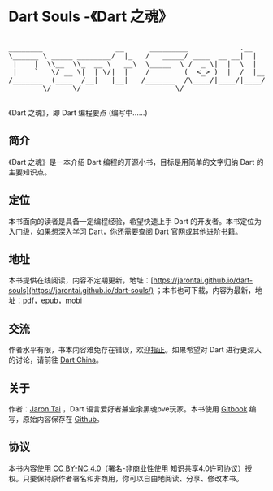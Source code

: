 # Dart Souls -《Dart 之魂》

<pre>

________                 __      _________            .__          
\______ \ _____ ________/  |_   /   _____/ ____  __ __|  |   ______
 |    |  \\__  \\_  __ \   __\  \_____  \ /  _ \|  |  \  |  /  ___/
 |    `   \/ __ \|  | \/|  |    /        (  <_> )  |  /  |__\___ \ 
/_______  (____  /__|   |__|   /_______  /\____/|____/|____/____  >
        \/     \/                      \/                       \/ 

</pre>

《Dart 之魂》，即 Dart 编程要点 \(编写中......\)

## 简介

《Dart 之魂》是一本介绍 Dart 编程的开源小书，目标是用简单的文字归纳 Dart 的主要知识点。

## 定位

本书面向的读者是具备一定编程经验，希望快速上手 Dart 的开发者。本书定位为入门级，如果想深入学习 Dart，你还需要查阅 Dart 官网或其他进阶书籍。

## 地址

本书提供在线阅读，内容不定期更新，地址：[https://jarontai.github.io/dart-souls](https://jarontai.github.io/dart-souls/) ；本书也可下载，内容为最新，地址：[pdf](https://legacy.gitbook.com/download/pdf/book/jarontai/dart-souls)，[epub](https://legacy.gitbook.com/download/epub/book/jarontai/dart-souls)，[mobi](https://legacy.gitbook.com/download/mobi/book/jarontai/dart-souls)

## 交流

作者水平有限，书本内容难免存在错误，欢迎[指正](https://github.com/jarontai/dart-souls/issues/new)。如果希望对 Dart 进行更深入的讨论，请前往 [Dart China](http://www.dart-china.org/)。

## 关于

作者：[Jaron Tai](https://github.com/jarontai) ，Dart 语言爱好者兼业余黑魂pve玩家。本书使用 [Gitbook](https://legacy.gitbook.com/) 编写，原始内容保存在 [Github](https://github.com/jarontai/dart-souls)。

## 协议

本书内容使用 [CC BY-NC 4.0](http://creativecommons.org/licenses/by-nc/4.0/)（署名-非商业性使用 知识共享4.0许可协议）授权。只要保持原作者署名和非商用，你可以自由地阅读、分享、修改本书。

